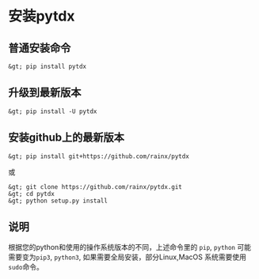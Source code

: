 
# 安装pytdx

## 普通安装命令

```
&gt; pip install pytdx

```

## 升级到最新版本

```
&gt; pip install -U pytdx

```

## 安装github上的最新版本

```
&gt; pip install git+https://github.com/rainx/pytdx

```

或

```
&gt; git clone https://github.com/rainx/pytdx.git
&gt; cd pytdx
&gt; python setup.py install

```

## 说明

根据您的python和使用的操作系统版本的不同，上述命令里的 `pip`, `python` 可能需要变为`pip3`, `python3`, 如果需要全局安装，部分Linux,MacOS 系统需要使用 `sudo`命令。
